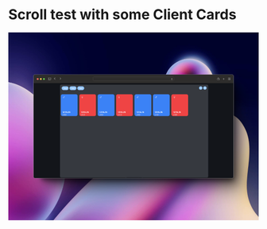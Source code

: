 # Scroll test with some Client Cards

![portada proyecto](https://github.com/DarakDEV/scroll-json-data/blob/main/portada.png)

